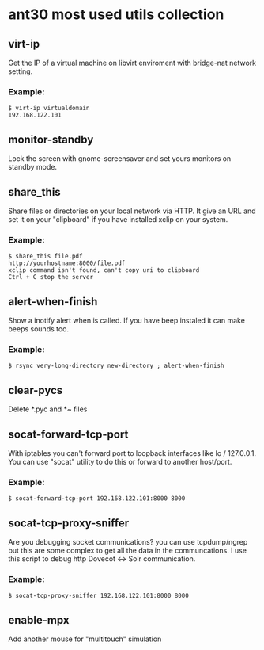 # ant30 most used utils collection


## virt-ip
Get the IP of a virtual machine on libvirt enviroment with bridge-nat network
setting.

### Example:

    $ virt-ip virtualdomain
    192.168.122.101

## monitor-standby
Lock the screen with gnome-screensaver and set yours monitors on standby mode.

## share_this
Share files or directories on your local network vía HTTP. It give an URL and
set  it on your "clipboard" if you have installed xclip on your system.

### Example:

    $ share_this file.pdf
    http://yourhostname:8000/file.pdf
    xclip command isn't found, can't copy uri to clipboard
    Ctrl + C stop the server

## alert-when-finish
Show a inotify alert when is called. If you have beep instaled it can make 
beeps sounds too.

### Example:

    $ rsync very-long-directory new-directory ; alert-when-finish

## clear-pycs
Delete *.pyc and *~ files

## socat-forward-tcp-port
With iptables you can't forward port to loopback interfaces like lo / 127.0.0.1.
You can use "socat" utility to do this or forward to another host/port.

### Example:

    $ socat-forward-tcp-port 192.168.122.101:8000 8000

## socat-tcp-proxy-sniffer
Are you debugging socket communications? you can use tcpdump/ngrep but this are
some complex to get all the data in the communcations. I use this script to
debug http Dovecot <-> Solr communication.

### Example:

    $ socat-tcp-proxy-sniffer 192.168.122.101:8000 8000

## enable-mpx
Add another mouse for "multitouch" simulation
